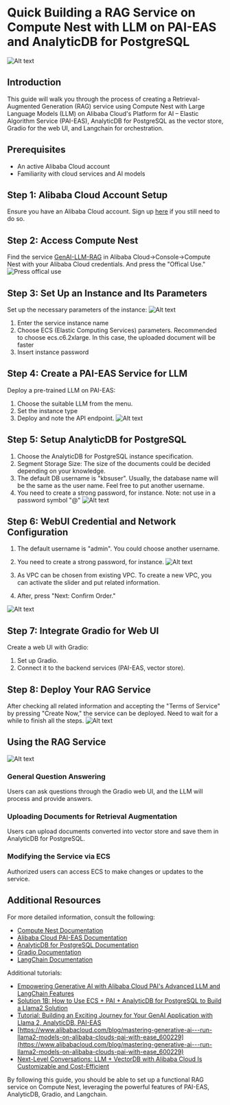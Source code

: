 # Quick Building a RAG Service on Compute Nest with LLM on PAI-EAS and AnalyticDB for PostgreSQL 
![Alt text](image.png)
## Introduction
This guide will walk you through the process of creating a Retrieval-Augmented Generation (RAG) service using Compute Nest with Large Language Models (LLM) on Alibaba Cloud's Platform for AI – Elastic Algorithm Service (PAI-EAS), AnalyticDB for PostgreSQL as the vector store, Gradio for the web UI, and Langchain for orchestration.

## Prerequisites
- An active Alibaba Cloud account
- Familiarity with cloud services and AI models

## Step 1: Alibaba Cloud Account Setup
Ensure you have an Alibaba Cloud account. Sign up [here](https://www.alibabacloud.com/) if you still need to do so.

## Step 2: Access Compute Nest
Find the service [GenAI-LLM-RAG](https://computenest.console.aliyun.com/user/ap-southeast-1/serviceInstanceCreate?ServiceId=service-d3a14420ecbb4759bfc0) in Alibaba Cloud->Console->Compute Nest with your Alibaba Cloud credentials. And press the "Offical Use."
![Press offical use](image-1.png)

## Step 3: Set Up an Instance and Its Parameters
Set up the necessary parameters of the instance:
![Alt text](image-2.png)
1. Enter the service instance name
2. Choose ECS (Elastic Computing Services) parameters. Recommended to choose ecs.c6.2xlarge. In this case, the uploaded document will be faster
3. Insert instance password

## Step 4: Create a PAI-EAS Service for LLM
Deploy a pre-trained LLM on PAI-EAS:
1. Choose the suitable LLM from the menu.
2. Set the instance type
3. Deploy and note the API endpoint.
![Alt text](image-3.png)

## Step 5: Setup AnalyticDB for PostgreSQL
1. Choose the AnalyticDB for PostgreSQL instance specification.
2. Segment Storage Size: The size of the documents could be decided depending on your knowledge.
3. The default DB username is "kbsuser". Usually, the database name will be the same as the user name. Feel free to put another username. 
4. You need to create a strong password, for instance. Note: not use in a password symbol "@"
![Alt text](image-4.png)

## Step 6: WebUI Credential and Network Configuration
1. The default username is "admin". You could choose another username. 
2. You need to create a strong password, for instance.
![Alt text](image-5.png)

3. As VPC can be chosen from existing VPC. To create a new VPC, you can activate the slider and put related information.
4. After, press "Next: Confirm Order."

![Alt text](image-7.png)

## Step 7: Integrate Gradio for Web UI
Create a web UI with Gradio:
1. Set up Gradio.
2. Connect it to the backend services (PAI-EAS, vector store).

## Step 8: Deploy Your RAG Service
After checking all related information and accepting the "Terms of Service" by pressing "Create Now," the service can be deployed. Need to wait for a while to finish all the steps.
![Alt text](image-8.png)

## Using the RAG Service
![Alt text](image-9.png)
### General Question Answering
Users can ask questions through the Gradio web UI, and the LLM will process and provide answers.

### Uploading Documents for Retrieval Augmentation
Users can upload documents converted into vector store and save them in AnalyticDB for PostgreSQL.

### Modifying the Service via ECS
Authorized users can access ECS to make changes or updates to the service.

## Additional Resources
For more detailed information, consult the following:
- [Compute Nest Documentation](https://www.alibabacloud.com/blog/compute-nest-enabling-cutting-edge-generative-ai-integration-and-knowledge-base-systems-in-collaboration-with-alibaba-cloud_600421)
- [Alibaba Cloud PAI-EAS Documentation](https://www.alibabacloud.com/help/en/pai/user-guide/overview-2)
- [AnalyticDB for PostgreSQL Documentation](https://www.alibabacloud.com/help/product/28108.htm)
- [Gradio Documentation](https://www.gradio.app/docs/interface)
- [LangChain Documentation](https://python.langchain.com/docs/get_started/introduction)

Additional tutorials:
- [Empowering Generative AI with Alibaba Cloud PAI's Advanced LLM and LangChain Features](https://www.alibabacloud.com/blog/empowering-generative-ai-with-alibaba-cloud-pais-advanced-llm-and-langchain-features_600577)
- [Solution 1B: How to Use ECS + PAI + AnalyticDB for PostgreSQL to Build a Llama2 Solution](https://www.alibabacloud.com/blog/solution-1b-how-to-use-ecs-%2B-pai-%2B-analyticdb-for-postgresql-to-build-a-llama2-solution_600287)
- [Tutorial: Building an Exciting Journey for Your GenAI Application with Llama 2, AnalyticDB, PAI-EAS](https://www.alibabacloud.com/blog/tutorial-building-an-exciting-journey-for-your-genai-application-with-llama-2-analyticdb-pai-eas_600283)
- [https://www.alibabacloud.com/blog/mastering-generative-ai---run-llama2-models-on-alibaba-clouds-pai-with-ease_600229](https://www.alibabacloud.com/blog/mastering-generative-ai---run-llama2-models-on-alibaba-clouds-pai-with-ease_600229)
- [Next-Level Conversations: LLM + VectorDB with Alibaba Cloud Is Customizable and Cost-Efficient](https://www.alibabacloud.com/blog/next-level-conversations-llm-%2B-vectordb-with-alibaba-cloud-is-customizable-and-cost-efficient_599985)

By following this guide, you should be able to set up a functional RAG service on Compute Nest, leveraging the powerful features of PAI-EAS, AnalyticDB, Gradio, and Langchain.
